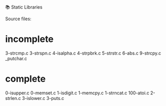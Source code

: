 📚 Static Libraries

Source files:

# incomplete

3-strcmp.c
3-strspn.c
4-isalpha.c
4-strpbrk.c
5-strstr.c
6-abs.c
9-strcpy.c
\_putchar.c

# complete

0-isupper.c
0-memset.c
1-isdigit.c
1-memcpy.c
1-strncat.c
100-atoi.c
2-strlen.c
3-islower.c
3-puts.c
